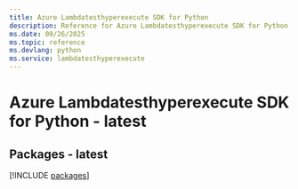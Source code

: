```yaml
---
title: Azure Lambdatesthyperexecute SDK for Python
description: Reference for Azure Lambdatesthyperexecute SDK for Python
ms.date: 09/26/2025
ms.topic: reference
ms.devlang: python
ms.service: lambdatesthyperexecute
---
```

# Azure Lambdatesthyperexecute SDK for Python - latest
## Packages - latest
[!INCLUDE [packages](lambdatesthyperexecute-index.md)]